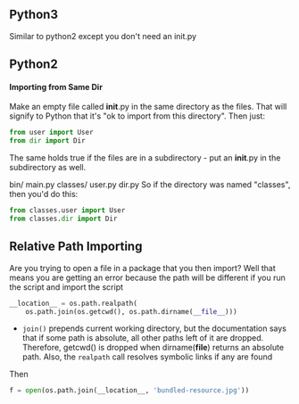## Python3

Similar to python2 except you don't need an init.py

## Python2
#### Importing from Same Dir
Make an empty file called __init__.py in the same directory as the files. That will signify to Python that it's "ok to import from this directory". Then just:
```py
from user import User
from dir import Dir
```

The same holds true if the files are in a subdirectory - put an __init__.py in the subdirectory as well.

bin/
    main.py
    classes/
        user.py
        dir.py
So if the directory was named "classes", then you'd do this:
```python
from classes.user import User
from classes.dir import Dir
```

## Relative Path Importing

Are you trying to open a file in a package that you then import? Well that means you are getting an error because the path will be different if you run the script and import the script

```python
__location__ = os.path.realpath(
    os.path.join(os.getcwd(), os.path.dirname(__file__)))
```

- `join()` prepends current working directory, but the documentation says that if some path is absolute, all other paths left of it are dropped. Therefore, getcwd() is dropped when dirname(__file__) returns an absolute path. Also, the `realpath` call resolves symbolic links if any are found

Then 

```python
f = open(os.path.join(__location__, 'bundled-resource.jpg'))

```

